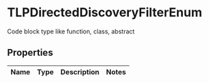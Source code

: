 # TLPDirectedDiscoveryFilterEnum

Code block type like function, class, abstract

## Properties

Name | Type | Description | Notes
------------ | ------------- | ------------- | -------------




